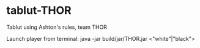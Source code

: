 # tablut-THOR
Tablut using Ashton's rules, team THOR

Launch player from terminal: java -jar build/jar/THOR.jar <"white"|"black"> <time> <ip>
 
 
